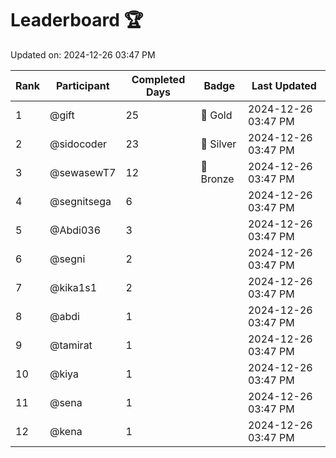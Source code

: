 # Leaderboard 🏆

Updated on: 2024-12-26 03:47 PM

| Rank | Participant       | Completed Days | Badge      | Last Updated         |
|------|-------------------|----------------|------------|----------------------|
| 1    | @gift             | 25             | 🏅 Gold     | 2024-12-26 03:47 PM |
| 2    | @sidocoder        | 23             | 🥈 Silver   | 2024-12-26 03:47 PM |
| 3    | @sewasewT7        | 12             | 🥉 Bronze   | 2024-12-26 03:47 PM |
| 4    | @segnitsega       | 6              |            | 2024-12-26 03:47 PM |
| 5    | @Abdi036          | 3              |            | 2024-12-26 03:47 PM |
| 6    | @segni            | 2              |            | 2024-12-26 03:47 PM |
| 7    | @kika1s1          | 2              |            | 2024-12-26 03:47 PM |
| 8    | @abdi             | 1              |            | 2024-12-26 03:47 PM |
| 9    | @tamirat          | 1              |            | 2024-12-26 03:47 PM |
| 10   | @kiya             | 1              |            | 2024-12-26 03:47 PM |
| 11   | @sena             | 1              |            | 2024-12-26 03:47 PM |
| 12   | @kena             | 1              |            | 2024-12-26 03:47 PM |
